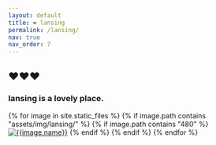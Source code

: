 ```yaml
---
layout: default
title: ❤️ lansing
permalink: /lansing/
nav: true
nav_order: 7
---
```


<h2>❤️❤️❤️</h2>
<h3>lansing is a lovely place.</h3>
<div class="image-gallery">
  {% for image in site.static_files %}
    {% if image.path contains "assets/img/lansing/" %}
        {% if image.path contains "480" %}
            <a href="{{image.path}}" data-lightbox="gallery" data-title="{{image.name}}">
            <img src="{{image.path}}" alt="{{image.name}}" /></a>
        {% endif %}
    {% endif %}
  {% endfor %}
</div>